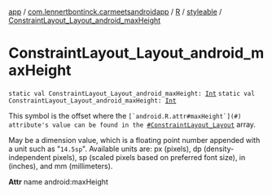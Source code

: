 [app](../../../index.md) / [com.lennertbontinck.carmeetsandroidapp](../../index.md) / [R](../index.md) / [styleable](index.md) / [ConstraintLayout_Layout_android_maxHeight](./-constraint-layout_-layout_android_max-height.md)

# ConstraintLayout_Layout_android_maxHeight

`static val ConstraintLayout_Layout_android_maxHeight: `[`Int`](https://kotlinlang.org/api/latest/jvm/stdlib/kotlin/-int/index.html)
`static val ConstraintLayout_Layout_android_maxHeight: `[`Int`](https://kotlinlang.org/api/latest/jvm/stdlib/kotlin/-int/index.html)

This symbol is the offset where the ``[`android.R.attr#maxHeight`](#) attribute's value can be found in the ``[`#ConstraintLayout_Layout`](-constraint-layout_-layout.md) array.

May be a dimension value, which is a floating point number appended with a unit such as "`14.5sp`". Available units are: px (pixels), dp (density-independent pixels), sp (scaled pixels based on preferred font size), in (inches), and mm (millimeters).

**Attr**
name android:maxHeight

